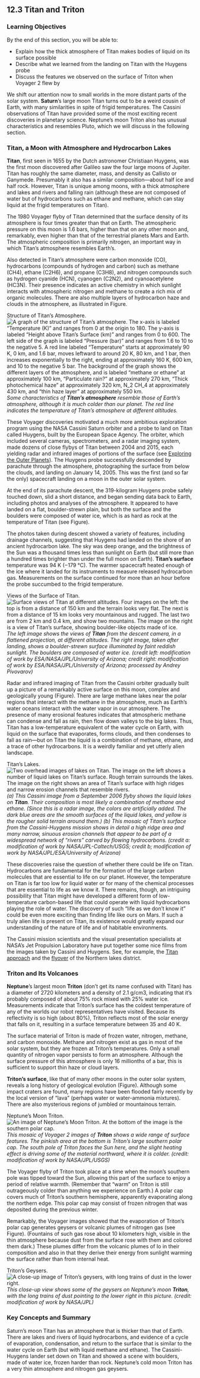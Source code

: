 ##  12.3 Titan and Triton 

### Learning Objectives

By the end of this section, you will be able to:

  - Explain how the thick atmosphere of Titan makes bodies of liquid on its surface possible
  - Describe what we learned from the landing on Titan with the Huygens probe
  - Discuss the features we observed on the surface of Triton when Voyager 2 flew by

We shift our attention now to small worlds in the more distant parts of the solar system. **Saturn**’s large moon Titan turns out to be a weird cousin of Earth, with many similarities in spite of frigid temperatures. The Cassini observations of Titan have provided some of the most exciting recent discoveries in planetary science. Neptune’s moon Triton also has unusual characteristics and resembles Pluto, which we will discuss in the following section.

### Titan, a Moon with Atmosphere and Hydrocarbon Lakes

**Titan**, first seen in 1655 by the Dutch astronomer Christiaan Huygens, was the first moon discovered after Galileo saw the four large moons of Jupiter. Titan has roughly the same diameter, mass, and density as Callisto or Ganymede. Presumably it also has a similar composition—about half ice and half rock. However, Titan is unique among moons, with a thick atmosphere and lakes and rivers and falling rain (although these are not composed of water but of hydrocarbons such as ethane and methane, which can stay liquid at the frigid temperatures on Titan).

The 1980 Voyager flyby of Titan determined that the surface density of its atmosphere is four times greater than that on Earth. The atmospheric pressure on this moon is 1.6 bars, higher than that on any other moon and, remarkably, even higher than that of the terrestrial planets Mars and Earth. The atmospheric composition is primarily nitrogen, an important way in which Titan’s atmosphere resembles Earth’s.

Also detected in Titan’s atmosphere were carbon monoxide (CO), hydrocarbons (compounds of hydrogen and carbon) such as methane (CH4), ethane (C2H6), and propane (C3H8), and nitrogen compounds such as hydrogen cyanide (HCN), cyanogen (C2N2), and cyanoacetylene (HC3N). Their presence indicates an active chemistry in which sunlight interacts with atmospheric nitrogen and methane to create a rich mix of organic molecules. There are also multiple layers of hydrocarbon haze and clouds in the atmosphere, as illustrated in Figure.

Structure of Titan’s Atmosphere. ![A graph of the structure of Titan’s atmosphere. The x-axis is labeled “Temperature \(K\)” and ranges from 0 at the origin to 180. The y-axis is labeled “Height above Titan’s Surface \(km\)” and ranges from 0 to 600. The left side of the graph is labeled “Pressure \(bar\)” and ranges from 1.6 to 10 to the negative 5. A red line labeled “Temperature” starts at approximately 90 K, 0 km, and 1.6 bar, moves leftward to around 20 K, 80 km, and 1 bar, then increases exponentially to the right, ending at approximately 160 K, 600 km, and 10 to the negative 5 bar. The background of the graph shows the different layers of the atmosphere, and is labeled “methane or ethane” at approximately 100 km, “Particulate rain?” at approximately 270 km, “Thick photochemical haze” at approximately 320 km, N_2 CH_4 at approximately 430 km, and “thin haze layer” at approximately 550 km.][1] _Some characteristics of **Titan’s atmosphere** resemble those of Earth’s atmosphere, although it is much colder than our planet. The red line indicates the temperature of Titan’s atmosphere at different altitudes._

These Voyager discoveries motivated a much more ambitious exploration program using the NASA Cassini Saturn orbiter and a probe to land on Titan called Huygens, built by the European Space Agency. The orbiter, which included several cameras, spectrometers, and a radar imaging system, made dozens of close flybys of Titan between 2004 and 2015, each yielding radar and infrared images of portions of the surface (see [Exploring the Outer Planets][2]). The Huygens probe successfully descended by parachute through the atmosphere, photographing the surface from below the clouds, and landing on January 14, 2005. This was the first (and so far the only) spacecraft landing on a moon in the outer solar system.

At the end of its parachute descent, the 319-kilogram Huygens probe safely touched down, slid a short distance, and began sending data back to Earth, including photos and analyses of the atmosphere. It appeared to have landed on a flat, boulder-strewn plain, but both the surface and the boulders were composed of water ice, which is as hard as rock at the temperature of Titan (see Figure).

The photos taken during descent showed a variety of features, including drainage channels, suggesting that Huygens had landed on the shore of an ancient hydrocarbon lake. The sky was deep orange, and the brightness of the Sun was a thousand times less than sunlight on Earth (but still more than a hundred times brighter than under the full moon on Earth). **Titan’s surface** temperature was 94 K (−179 °C). The warmer spacecraft heated enough of the ice where it landed for its instruments to measure released hydrocarbon gas. Measurements on the surface continued for more than an hour before the probe succumbed to the frigid temperature.

Views of the Surface of Titan. ![Surface views of Titan at different altitudes. Four images on the left: the top is from a distance of 150 km and the terrain looks very flat. The next is from a distance of 15 km looks very mountainous and rugged. The last two are from 2 km and 0.4 km, and show two mountains. The image on the right is a view of Titan’s surface, showing boulder-like objects made of ice.][3] _The left image shows the views of **Titan** from the descent camera, in a flattened projection, at different altitudes. The right image, taken after landing, shows a boulder-strewn surface illuminated by faint reddish sunlight. The boulders are composed of water ice. (credit left: modification of work by ESA/NASA/JPL/University of Arizona; credit right: modification of work by ESA/NASA/JPL/University of Arizona; processed by Andrey Pivovarov)_

Radar and infrared imaging of Titan from the Cassini orbiter gradually built up a picture of a remarkably active surface on this moon, complex and geologically young (Figure). There are large methane lakes near the polar regions that interact with the methane in the atmosphere, much as Earth’s water oceans interact with the water vapor in our atmosphere. The presence of many erosional features indicates that atmospheric methane can condense and fall as rain, then flow down valleys to the big lakes. Thus, Titan has a low-temperature equivalent of the water cycle on Earth, with liquid on the surface that evaporates, forms clouds, and then condenses to fall as rain—but on Titan the liquid is a combination of methane, ethane, and a trace of other hydrocarbons. It is a weirdly familiar and yet utterly alien landscape.

Titan’s Lakes. ![Two overhead images of lakes on Titan. The image on the left shows a number of liquid lakes on Titan’s surface. Rough terrain surrounds the lakes. The image on the right shows an area of Titan’s surface with high ridges and narrow erosion channels that resemble rivers.][4] _(a) This Cassini image from a September 2006 flyby shows the liquid lakes on **Titan**. Their composition is most likely a combination of methane and ethane. (Since this is a radar image, the colors are artificially added. The dark blue areas are the smooth surfaces of the liquid lakes, and yellow is the rougher solid terrain around them.) (b) This mosaic of Titan’s surface from the Cassini-Huygens mission shows in detail a high ridge area and many narrow, sinuous erosion channels that appear to be part of a widespread network of “rivers” carved by flowing hydrocarbons. (credit a: modification of work by NASA/JPL-Caltech/USGS; credit b; modification of work by NASA/JPL/ESA/University of Arizona)_

These discoveries raise the question of whether there could be life on Titan. Hydrocarbons are fundamental for the formation of the large carbon molecules that are essential to life on our planet. However, the temperature on Titan is far too low for liquid water or for many of the chemical processes that are essential to life as we know it. There remains, though, an intriguing possibility that Titan might have developed a different form of low-temperature carbon-based life that could operate with liquid hydrocarbons playing the role of water. The discovery of such “life as we don’t know it” could be even more exciting than finding life like ours on Mars. If such a truly alien life is present on Titan, its existence would greatly expand our understanding of the nature of life and of habitable environments.

The Cassini mission scientists and the visual presentation specialists at NASA’s Jet Propulsion Laboratory have put together some nice films from the images taken by Cassini and Huygens. See, for example, the [Titan approach][5] and the [flyover][6] of the Northern lakes district.

### Triton and Its Volcanoes

**Neptune**’s largest moon **Triton** (don’t get its name confused with Titan) has a diameter of 2720 kilometers and a density of 2.1 g/cm3, indicating that it’s probably composed of about 75% rock mixed with 25% water ice. Measurements indicate that Triton’s surface has the coldest temperature of any of the worlds our robot representatives have visited. Because its reflectivity is so high (about 80%), Triton reflects most of the solar energy that falls on it, resulting in a surface temperature between 35 and 40 K.

The surface material of Triton is made of frozen water, nitrogen, methane, and carbon monoxide. Methane and nitrogen exist as gas in most of the solar system, but they are frozen at Triton’s temperatures. Only a small quantity of nitrogen vapor persists to form an atmosphere. Although the surface pressure of this atmosphere is only 16 millionths of a bar, this is sufficient to support thin haze or cloud layers.

**Triton’s surface**, like that of many other moons in the outer solar system, reveals a long history of geological evolution (Figure). Although some impact craters are found, many regions have been flooded fairly recently by the local version of “lava” (perhaps water or water-ammonia mixtures). There are also mysterious regions of jumbled or mountainous terrain.

Neptune’s Moon Triton. ![An image of Neptune’s Moon Triton. At the bottom of the image is the southern polar cap.][7] _This mosaic of Voyager 2 images of **Triton** shows a wide range of surface features. The pinkish area at the bottom is Triton’s large southern polar cap. The south pole of Triton faces the Sun here, and the slight heating effect is driving some of the material northward, where it is colder. (credit: modification of work by NASA/JPL/USGS)_

The Voyager flyby of Triton took place at a time when the moon’s southern pole was tipped toward the Sun, allowing this part of the surface to enjoy a period of relative warmth. (Remember that “warm” on Triton is still outrageously colder than anything we experience on Earth.) A polar cap covers much of Triton’s southern hemisphere, apparently evaporating along the northern edge. This polar cap may consist of frozen nitrogen that was deposited during the previous winter.

Remarkably, the Voyager images showed that the evaporation of Triton’s polar cap generates geysers or volcanic plumes of nitrogen gas (see Figure). (Fountains of such gas rose about 10 kilometers high, visible in the thin atmosphere because dust from the surface rose with them and colored them dark.) These plumes differ from the volcanic plumes of Io in their composition and also in that they derive their energy from sunlight warming the surface rather than from internal heat.

Triton’s Geysers. ![A close-up image of Triton’s geysers, with long trains of dust in the lower right.][8] _This close-up view shows some of the geysers on Neptune’s moon **Triton**, with the long trains of dust pointing to the lower right in this picture. (credit: modification of work by NASA/JPL)_

### Key Concepts and Summary

Saturn’s moon Titan has an atmosphere that is thicker than that of Earth. There are lakes and rivers of liquid hydrocarbons, and evidence of a cycle of evaporation, condensation, and return to the surface that is similar to the water cycle on Earth (but with liquid methane and ethane). The Cassini-Huygens lander set down on Titan and showed a scene with boulders, made of water ice, frozen harder than rock. Neptune’s cold moon Triton has a very thin atmosphere and nitrogen gas geysers.

   [1]: https://cnx.org/resources/73f8faee5de6bd27bddf7c2e456acef9505d405a/OSC_Astro_12_02_TitanAtmos.jpg
   [2]: /contents/2e737be8-ea65-48c3-aa0a-9f35b4c6a966@14.4:d9cfd957-5241-4611-abff-426e7b4f7a0c@6
   [3]: https://cnx.org/resources/e83cd81ce1fd13da19d5f9c40f55f76fee3950c4/OSC_Astro_12_02_TitanSurfc.jpg
   [4]: https://cnx.org/resources/4c8bf4a7703976b8ea0eb2e0f022d55df9bea8b6/OSC_Astro_12_02_HydroLakes.jpg
   [5]: https://openstax.org/l/30Titan
   [6]: https://openstax.org/l/30Titan2
   [7]: https://cnx.org/resources/9388110a5c64f3515b9d7badd82d3364ea676b4b/OSC_Astro_12_03_TritonSurf.jpg
   [8]: https://cnx.org/resources/4ab055a7b778d755d7cdcc96678b0f314471b577/OSC_Astro_12_03_TritonGeys.jpg

